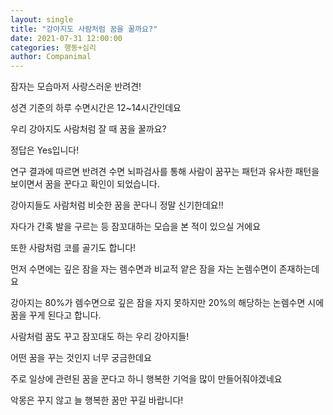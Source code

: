 ```yaml
---
layout: single
title: "강아지도 사람처럼 꿈을 꿀까요?"
date: 2021-07-31 12:00:00
categories: 행동+심리
author: Companimal
---
```


잠자는 모습마저 사랑스러운 반려견!

성견 기준의 하루 수면시간은 12~14시간인데요

우리 강아지도 사람처럼 잘 때 꿈을 꿀까요?

정답은 Yes입니다!

연구 결과에 따르면 반려견 수면 뇌파검사를 통해 사람이 꿈꾸는 패턴과 유사한 패턴을 보이면서 꿈을 꾼다고 확인이 되었습니다.

강아지들도 사람처럼 비슷한 꿈을 꾼다니 정말 신기한데요!!

자다가 간혹 발을 구르는 등 잠꼬대하는 모습을 본 적이 있으실 거에요

또한 사람처럼 코를 골기도 합니다!

먼저 수면에는 깊은 잠을 자는 렘수면과 비교적 얕은 잠을 자는 논렘수면이 존재하는데요

강아지는 80%가 렘수면으로 깊은 잠을 자지 못하지만 20%의 해당하는 논렘수면 시에 꿈을 꾸게 된다고 합니다.

사람처럼 꿈도 꾸고 잠꼬대도 하는 우리 강아지들!

어떤 꿈을 꾸는 것인지 너무 궁금한데요

주로 일상에 관련된 꿈을 꾼다고 하니 행복한 기억을 많이 만들어줘야겠네요

악몽은 꾸지 않고 늘 행복한 꿈만 꾸길 바랍니다!
